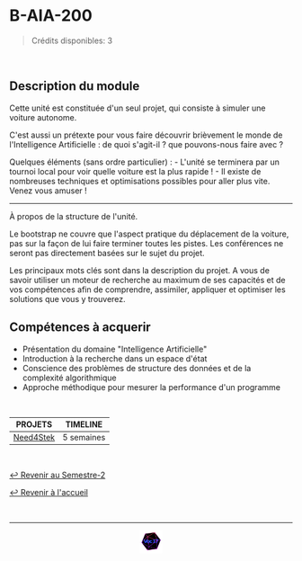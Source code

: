 # B-AIA-200

> Crédits disponibles: 3

<br>

## Description du module

Cette unité est constituée d'un seul projet, qui consiste à simuler une voiture autonome.

C'est aussi un prétexte pour vous faire découvrir brièvement le monde de l'Intelligence Artificielle : de quoi s'agit-il ? que pouvons-nous faire avec ?

Quelques éléments (sans ordre particulier) : - L'unité se terminera par un tournoi local pour voir quelle voiture est la plus rapide ! - Il existe de nombreuses techniques et optimisations possibles pour aller plus vite. Venez vous amuser !

---

À propos de la structure de l'unité.

Le bootstrap ne couvre que l'aspect pratique du déplacement de la voiture, pas sur la façon de lui faire terminer toutes les pistes. Les conférences ne seront pas directement basées sur le sujet du projet.

Les principaux mots clés sont dans la description du projet. A vous de savoir utiliser un moteur de recherche au maximum de ses capacités et de vos compétences afin de comprendre, assimiler, appliquer et optimiser les solutions que vous y trouverez.

## Compétences à acquerir

- Présentation du domaine "Intelligence Artificielle"
- Introduction à la recherche dans un espace d'état
- Conscience des problèmes de structure des données et de la complexité algorithmique
- Approche méthodique pour mesurer la performance d'un programme

<br>

<table align="center">
    <thead>
        <tr>
            <th>PROJETS</th>
            <th>TIMELINE</th>
        </tr>
    </thead>
    <tbody>
        <tr>
            <td><a href="https://github.com/Studio-17/Epitech-Subjects/tree/main/Semester-2/B-AIA-200/Need4Stek">Need4Stek</a></td>
            <td align="center">5 semaines</td>
        </tr>
    </tbody>
</table>

<br>

[↩️ Revenir au Semestre-2](https://github.com/Studio-17/Epitech-Subjects/tree/main/Semester-2)

[↩️ Revenir à l'accueil](https://github.com/Studio-17/Epitech-Subjects)

<br>

---

<div align="center">

<a href="https://github.com/Studio-17" target="_blank"><img src="../../assets/voc17.gif" width="40"></a>

</div>
